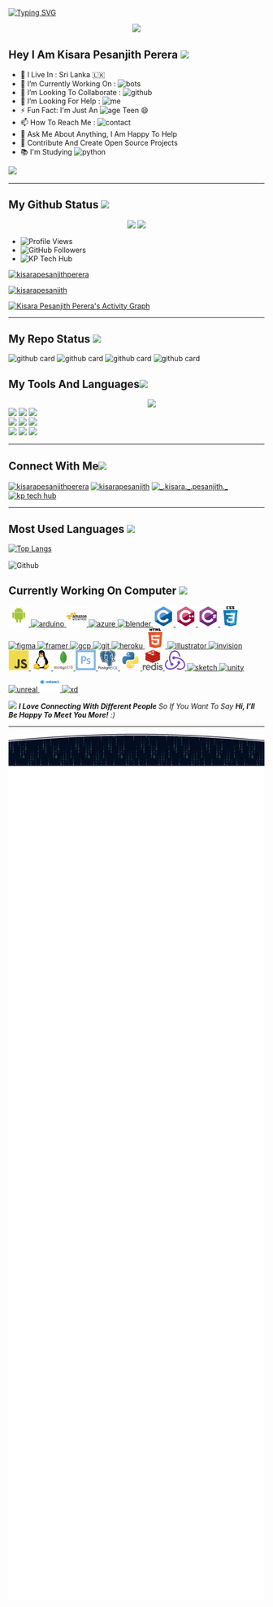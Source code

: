 [![Typing SVG](https://readme-typing-svg.herokuapp.com?color=%2336BCF7&lines=Hello%2C+I+am+Kisara+Pesanjith+Perera;I%E2%80%99m+Currently+Working+On+%3A+MaX+Bots;+How+To+Reach+Me+%3A+Contact+Me+On+Telegram;Ask+Me+About+Anything%2C+I+Am+Happy+To+Help)](https://github.com/KisaraPesanjithPerera)

<p align="center">
  <a href="https://t.me/KisaraPesanjithPerera"><img src="https://user-images.githubusercontent.com/77770753/117139498-f081c400-adc9-11eb-9aaf-f895a54ecc67.gif"></a>
    </p>

<h2> Hey I Am Kisara Pesanjith Perera <img src="https://media.giphy.com/media/hvRJCLFzcasrR4ia7z/giphy.gif" width="30px"></h2>

-  🚶‍&nbsp;I Live In : Sri Lanka 🇱🇰  <br>
-  🔭 I’m Currently Working On : ![bots](https://img.shields.io/badge/MaX-Bots-red)  <br>
-  👯 I’m Looking To Collaborate : ![github](https://img.shields.io/badge/On-Github-black)  <br>
-  🤔 I’m Looking For Help : ![me](https://img.shields.io/badge/For-Me-beige)  <br>
-  ⚡ Fun Fact: I'm Just An ![age](https://img.shields.io/badge/Age-14-yellow) Teen 😄
-  📫 How To Reach Me : ![contact](https://img.shields.io/badge/Contact%20Me-On%20Telegram-blue)
-  💬 Ask Me About Anything, I Am Happy To Help
-  🎯 Contribute And Create Open Source Projects
-  📚 I'm Studying ![python](https://img.shields.io/badge/Python-English-green)

 [![](https://github.com/saadeghi/saadeghi/blob/master/dino.gif)](#)

---

<h2> My Github Status <img src="https://i.pinimg.com/originals/01/63/6c/01636c5434cd0462086620c60fdfec16.gif" width=70px></h2>

<p align="center">
    <img
        width="49%"
        src="https://github-readme-stats.vercel.app/api?username=KisaraPesanjithPerera&count_private=true&include_all_commits=true&show_icons=true&theme=light&hide_border=true"
    />
    <img
        width="49%"
        src="https://github-readme-streak-stats.herokuapp.com?user=KisaraPesanjithPerera&theme=light&hide_border=true"
    />
</p>

- ![Profile Views](https://gpvc.arturio.dev/KisaraPesanjithPerera)
- ![GitHub Followers](https://img.shields.io/github/followers/KisaraPesanjithPerera?style=social)
- ![KP Tech Hub](https://img.shields.io/youtube/channel/subscribers/UC_-caKrhcU3J_ktLQYInwuw?label=KP%20Tech%20Hub&style=social)
<p align="left"> <a href="https://github.com/ryo-ma/github-profile-trophy"><img src="https://github-profile-trophy.vercel.app/?username=kisarapesanjithperera" alt="kisarapesanjithperera" /></a> </p>
<p align="left"> <a href="https://twitter.com/kisarapesanjith" target="blank"><img src="https://img.shields.io/twitter/follow/kisarapesanjith?logo=twitter&style=for-the-badge" alt="kisarapesanjith" /></a> </p>
<a href="https://github.com/KisaraPesanjithPerera"><img alt="Kisara Pesanjith Perera's Activity Graph" src="https://activity-graph.herokuapp.com/graph?username=KisaraPesanjithPerera&bg_color=FFFFFF&color=000000&line=FF0000&point=000000&hide_border=true" /></a>


---

<h2> My Repo Status <img src="https://i.pinimg.com/originals/01/63/6c/01636c5434cd0462086620c60fdfec16.gif" width=70px></h2>

![github card](https://github-readme-stats.vercel.app/api/pin/?username=KisaraPesanjithPerera&repo=Captain-Price&theme=dark)
![github card](https://github-readme-stats.vercel.app/api/pin/?username=KisaraPesanjithPerera&repo=kisarapesanjithperera.github.io&theme=dark)
![github card](https://github-readme-stats.vercel.app/api/pin/?username=KisaraPesanjithPerera&repo=MaxBotsCovidInfo&theme=dark)
![github card](https://github-readme-stats.vercel.app/api/pin/?username=KisaraPesanjithPerera&repo=ImageEditorBot&theme=dark)
 

<h2> My Tools And Languages<img src="https://media.giphy.com/media/WUlplcMpOCEmTGBtBW/giphy.gif" width="30">
</h2>
<img align='right' src="https://media.giphy.com/media/ieyl9zmCjO4b4t6qoY/giphy.gif" width="230">

<p align ="left">
  <br />
  <code><img width="10%"  src="https://www.vectorlogo.zone/logos/json/json-ar21.svg"></code>
  <code><img width="10%"   src="https://www.vectorlogo.zone/logos/git-scm/git-scm-ar21.svg"></code>
  <code><img width="10%"   src="https://www.vectorlogo.zone/logos/python/python-ar21.svg"></code>
  <br />
  <code><img width="10%"  src="https://www.vectorlogo.zone/logos/mysql/mysql-ar21.svg"></code>
  <code><img width="10%"  src="https://www.vectorlogo.zone/logos/sqlite/sqlite-ar21.svg"></code>
  <code><img width="10%"  src="https://www.vectorlogo.zone/logos/firebase/firebase-ar21.svg"></code>
  <br />
  <code><img width="10%"  src="https://www.vectorlogo.zone/logos/w3_html5/w3_html5-ar21.svg"></code>
  <code><img width="10%"  src="https://www.vectorlogo.zone/logos/github/github-ar21.svg"></code>
  <code><img width="10%"  src="https://www.vectorlogo.zone/logos/gitlab/gitlab-ar21.svg"></code>
  <br>
</p>

---

<h2 align="left">Connect With Me<img src="https://media.giphy.com/media/mGcNjsfWAjY5AEZNw6/giphy.gif" width="50"></h2>
<p align="left">
<a href="https://dev.to/kisarapesanjithperera" target="blank"><img align="center" src="https://cdn.jsdelivr.net/npm/simple-icons@3.0.1/icons/dev-dot-to.svg" alt="kisarapesanjithperera" height="30" width="40" /></a>
<a href="https://twitter.com/kisarapesanjith" target="blank"><img align="center" src="https://raw.githubusercontent.com/rahuldkjain/github-profile-readme-generator/master/src/images/icons/Social/twitter.svg" alt="kisarapesanjith" height="30" width="40" /></a>
<a href="https://instagram.com/_.kisara._.pesanjith._" target="blank"><img align="center" src="https://raw.githubusercontent.com/rahuldkjain/github-profile-readme-generator/master/src/images/icons/Social/instagram.svg" alt="_.kisara._.pesanjith._" height="30" width="40" /></a>
<a href="https://m.youtube.com/channel/UC_-caKrhcU3J_ktLQYInwuw" target="blank"><img align="center" src="https://cdn3.iconfinder.com/data/icons/2018-social-media-logotypes/1000/2018_social_media_popular_app_logo_youtube-256.png" alt="kp tech hub" height="40" width="40" /></a>
</p>

---

<h2> Most Used Languages <img src="https://media.giphy.com/media/fYSnHlufseco8Fh93Z/giphy.gif" width="30"></h2>

[![Top Langs](https://github-readme-stats.vercel.app/api/top-langs/?username=KisaraPesanjithPerera&exclude_repo=github-readme-stats,anuraghazra.github.io)](https://github.com/anuraghazra/github-readme-stats)

<img width="100%" align="center" alt="Github" src="https://raw.githubusercontent.com/onimur/.github/master/.resources/git-header.svg" />

<h2 align="left">Currently Working On Computer <img src="https://media.giphy.com/media/WUlplcMpOCEmTGBtBW/giphy.gif" width="30"></h2>
<p align="left"> <a href="https://developer.android.com" target="_blank"> <img src="https://raw.githubusercontent.com/devicons/devicon/master/icons/android/android-original-wordmark.svg" alt="android" width="40" height="40"/> </a> <a href="https://www.arduino.cc/" target="_blank"> <img src="https://cdn.worldvectorlogo.com/logos/arduino-1.svg" alt="arduino" width="40" height="40"/> </a> <a href="https://aws.amazon.com" target="_blank"> <img src="https://raw.githubusercontent.com/devicons/devicon/master/icons/amazonwebservices/amazonwebservices-original-wordmark.svg" alt="aws" width="40" height="40"/> </a> <a href="https://azure.microsoft.com/en-in/" target="_blank"> <img src="https://www.vectorlogo.zone/logos/microsoft_azure/microsoft_azure-icon.svg" alt="azure" width="40" height="40"/> </a> <a href="https://www.blender.org/" target="_blank"> <img src="https://download.blender.org/branding/community/blender_community_badge_white.svg" alt="blender" width="40" height="40"/> </a> <a href="https://www.cprogramming.com/" target="_blank"> <img src="https://raw.githubusercontent.com/devicons/devicon/master/icons/c/c-original.svg" alt="c" width="40" height="40"/> </a> <a href="https://www.w3schools.com/cpp/" target="_blank"> <img src="https://raw.githubusercontent.com/devicons/devicon/master/icons/cplusplus/cplusplus-original.svg" alt="cplusplus" width="40" height="40"/> </a> <a href="https://www.w3schools.com/cs/" target="_blank"> <img src="https://raw.githubusercontent.com/devicons/devicon/master/icons/csharp/csharp-original.svg" alt="csharp" width="40" height="40"/> </a> <a href="https://www.w3schools.com/css/" target="_blank"> <img src="https://raw.githubusercontent.com/devicons/devicon/master/icons/css3/css3-original-wordmark.svg" alt="css3" width="40" height="40"/> </a> <a href="https://www.figma.com/" target="_blank"> <img src="https://www.vectorlogo.zone/logos/figma/figma-icon.svg" alt="figma" width="40" height="40"/> </a> <a href="https://www.framer.com/" target="_blank"> <img src="https://www.vectorlogo.zone/logos/framer/framer-icon.svg" alt="framer" width="40" height="40"/> </a> <a href="https://cloud.google.com" target="_blank"> <img src="https://www.vectorlogo.zone/logos/google_cloud/google_cloud-icon.svg" alt="gcp" width="40" height="40"/> </a> <a href="https://git-scm.com/" target="_blank"> <img src="https://www.vectorlogo.zone/logos/git-scm/git-scm-icon.svg" alt="git" width="40" height="40"/> </a> <a href="https://heroku.com" target="_blank"> <img src="https://www.vectorlogo.zone/logos/heroku/heroku-icon.svg" alt="heroku" width="40" height="40"/> </a> <a href="https://www.w3.org/html/" target="_blank"> <img src="https://raw.githubusercontent.com/devicons/devicon/master/icons/html5/html5-original-wordmark.svg" alt="html5" width="40" height="40"/> </a> <a href="https://www.adobe.com/in/products/illustrator.html" target="_blank"> <img src="https://www.vectorlogo.zone/logos/adobe_illustrator/adobe_illustrator-icon.svg" alt="illustrator" width="40" height="40"/> </a> <a href="https://www.invisionapp.com/" target="_blank"> <img src="https://www.vectorlogo.zone/logos/invisionapp/invisionapp-icon.svg" alt="invision" width="40" height="40"/> </a> <a href="https://developer.mozilla.org/en-US/docs/Web/JavaScript" target="_blank"> <img src="https://raw.githubusercontent.com/devicons/devicon/master/icons/javascript/javascript-original.svg" alt="javascript" width="40" height="40"/> </a> <a href="https://www.linux.org/" target="_blank"> <img src="https://raw.githubusercontent.com/devicons/devicon/master/icons/linux/linux-original.svg" alt="linux" width="40" height="40"/> </a> <a href="https://www.mongodb.com/" target="_blank"> <img src="https://raw.githubusercontent.com/devicons/devicon/master/icons/mongodb/mongodb-original-wordmark.svg" alt="mongodb" width="40" height="40"/> </a> <a href="https://www.photoshop.com/en" target="_blank"> <img src="https://raw.githubusercontent.com/devicons/devicon/master/icons/photoshop/photoshop-line.svg" alt="photoshop" width="40" height="40"/> </a> <a href="https://www.postgresql.org" target="_blank"> <img src="https://raw.githubusercontent.com/devicons/devicon/master/icons/postgresql/postgresql-original-wordmark.svg" alt="postgresql" width="40" height="40"/> </a> <a href="https://www.python.org" target="_blank"> <img src="https://raw.githubusercontent.com/devicons/devicon/master/icons/python/python-original.svg" alt="python" width="40" height="40"/> </a> <a href="https://redis.io" target="_blank"> <img src="https://raw.githubusercontent.com/devicons/devicon/master/icons/redis/redis-original-wordmark.svg" alt="redis" width="40" height="40"/> </a> <a href="https://redux.js.org" target="_blank"> <img src="https://raw.githubusercontent.com/devicons/devicon/master/icons/redux/redux-original.svg" alt="redux" width="40" height="40"/> </a> <a href="https://www.sketch.com/" target="_blank"> <img src="https://www.vectorlogo.zone/logos/sketchapp/sketchapp-icon.svg" alt="sketch" width="40" height="40"/> </a> <a href="https://unity.com/" target="_blank"> <img src="https://www.vectorlogo.zone/logos/unity3d/unity3d-icon.svg" alt="unity" width="40" height="40"/> </a> <a href="https://unrealengine.com/" target="_blank"> <img src="https://raw.githubusercontent.com/kenangundogan/fontisto/036b7eca71aab1bef8e6a0518f7329f13ed62f6b/icons/svg/brand/unreal-engine.svg" alt="unreal" width="40" height="40"/> </a> <a href="https://webpack.js.org" target="_blank"> <img src="https://raw.githubusercontent.com/devicons/devicon/d00d0969292a6569d45b06d3f350f463a0107b0d/icons/webpack/webpack-original-wordmark.svg" alt="webpack" width="40" height="40"/> </a> <a href="https://www.adobe.com/products/xd.html" target="_blank"> <img src="https://cdn.worldvectorlogo.com/logos/adobe-xd.svg" alt="xd" width="40" height="40"/> </a> </p>


<img src="https://media.giphy.com/media/LnQjpWaON8nhr21vNW/giphy.gif" width="60"> <em><b>I Love Connecting With Different People</b> So If You Want To Say <b>Hi, I'll Be Happy To Meet You More!</b> :)</em>

---

<img src="./rodape_readme.gif" alt="animated matrix art for footer readme.md" />
<img width="100%" src="github-metrics.svg">
